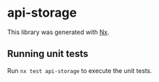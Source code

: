 # api-storage

This library was generated with [Nx](https://nx.dev).

## Running unit tests

Run `nx test api-storage` to execute the unit tests.
